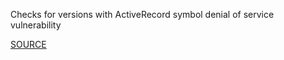 Checks for versions with ActiveRecord symbol denial of service vulnerability


[SOURCE](http://brakemanscanner.org/docs/warning_types/https://groups.google.com/d/msg/rubyonrails-security/jgJ4cjjS8FE/BGbHRxnDRTIJ)